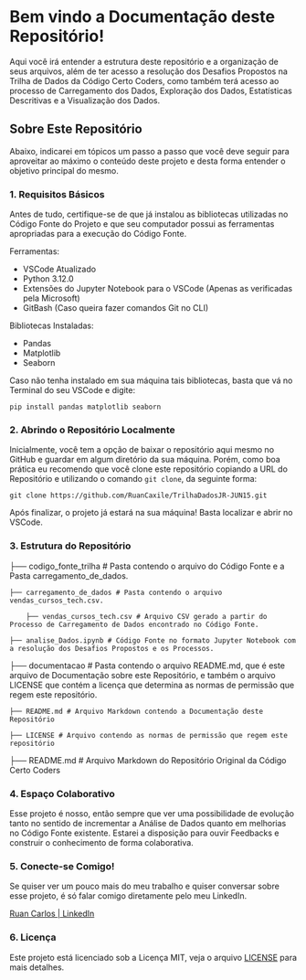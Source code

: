 # Bem vindo a Documentação deste Repositório!

Aqui você irá entender a estrutura deste repositório e a organização de seus arquivos, além de ter acesso a resolução dos Desafios Propostos na Trilha de Dados da Código Certo Coders, como também terá acesso ao processo de Carregamento dos Dados, Exploração dos Dados, Estatísticas Descritivas e a Visualização dos Dados.

## Sobre Este Repositório

Abaixo, indicarei em tópicos um passo a passo que você deve seguir para aproveitar ao máximo o conteúdo deste projeto e desta forma entender o objetivo principal do mesmo.

### 1. Requisitos Básicos

Antes de tudo, certifique-se de que já instalou as bibliotecas utilizadas no Código Fonte do Projeto e que seu computador possui as ferramentas apropriadas para a execução do Código Fonte.

Ferramentas:
 - VSCode Atualizado
 - Python 3.12.0
 - Extensões do Jupyter Notebook para o VSCode (Apenas as verificadas pela Microsoft)
 - GitBash (Caso queira fazer comandos Git no CLI)

Bibliotecas Instaladas: 
 - Pandas
 - Matplotlib
 - Seaborn

Caso não tenha instalado em sua máquina tais bibliotecas, basta que vá no Terminal do seu VSCode e digite:

`pip install pandas matplotlib seaborn`

### 2. Abrindo o Repositório Localmente

Inicialmente, você tem a opção de baixar o repositório aqui mesmo no GitHub e guardar em algum diretório da sua máquina. Porém, como boa prática eu recomendo que você clone este repositório copiando a URL do Repositório e utilizando o comando `git clone`, da seguinte forma:

`git clone https://github.com/RuanCaxile/TrilhaDadosJR-JUN15.git`

Após finalizar, o projeto já estará na sua máquina! Basta localizar e abrir no VSCode.

### 3. Estrutura do Repositório

├── codigo_fonte_trilha # Pasta contendo o arquivo do Código Fonte e a Pasta carregamento_de_dados.
    
    ├── carregamento_de_dados # Pasta contendo o arquivo vendas_cursos_tech.csv.
    
        ├── vendas_cursos_tech.csv # Arquivo CSV gerado a partir do Processo de Carregamento de Dados encontrado no Código Fonte.

    ├── analise_Dados.ipynb # Código Fonte no formato Jupyter Notebook com a resolução dos Desafios Propostos e os Processos.

├── documentacao # Pasta contendo o arquivo README.md, que é este arquivo de Documentação sobre este Repositório, e também o arquivo LICENSE  que contém a licença que determina as normas de permissão que regem este repositório.
    
    ├── README.md # Arquivo Markdown contendo a Documentação deste Repositório

    ├── LICENSE # Arquivo contendo as normas de permissão que regem este repositório

├── README.md # Arquivo Markdown do Repositório Original da Código Certo Coders

### 4. Espaço Colaborativo

Esse projeto é nosso, então sempre que ver uma possibilidade de evolução tanto no sentido de incrementar a Análise de Dados quanto em melhorias no Código Fonte existente. Estarei a disposição para ouvir Feedbacks e construir o conhecimento de forma colaborativa.

### 5. Conecte-se Comigo!

Se quiser ver um pouco mais do meu trabalho e quiser conversar sobre esse projeto, é só falar comigo diretamente pelo meu LinkedIn.

[Ruan Carlos | LinkedIn](https://www.linkedin.com/in/ruan-carlos-3658561ba/)

### 6. Licença 

Este projeto está licenciado sob a Licença MIT, veja o arquivo [LICENSE](LICENSE) para mais detalhes.
